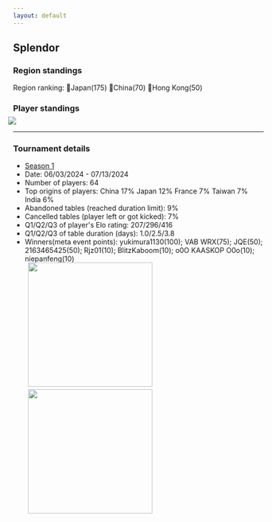 ```yaml
---
layout: default
---
```


## Splendor

### Region standings
Region ranking: 🥇Japan(175) 🥈China(70) 🥉Hong Kong(50)

### Player standings
<div>
	<img src="/wpoc/assets/images/WingspanRanking.png" style="display: block; margin-left: -10px; margin-bottom: 10px; margin-top: -10px"/>
</div>

---

### Tournament details


- [Season 1](https://boardgamearena.com/tournament?id=294813)
- Date: 06/03/2024 - 07/13/2024
- Number of players: 64
- Top origins of players: China 17% Japan 12% France 7% Taiwan 7% India 6%
- Abandoned tables (reached duration limit): 9%
- Cancelled tables (player left or got kicked): 7%
- Q1/Q2/Q3 of player's Elo rating: 207/296/416
- Q1/Q2/Q3 of table duration (days): 1.0/2.5/3.8
- Winners(meta event points): yukimura1130(100); VAB WRX(75); JQE(50); 2163465425(50); Rjz01(10); BlitzKaboom(10); o0O KAASKOP O0o(10); niepanfeng(10)

<div>
 <img src="/wpoc/assets/images/t_Splendor_Elo_20240713124756.png" width="250" style="display: block; margin-left: 30px; margin-bottom: 5px; margin-top:-15px"/>
</div>
<div>
 <img src="/wpoc/assets/images/t_Splendor_Duration_20240713131719.png" width="250" style="display: block; margin-left: 30px; margin-bottom: 5px;"/>
</div>




>>


